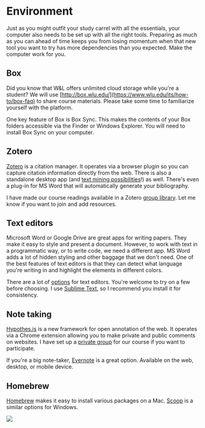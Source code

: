 # Environment

Just as you might outfit your study carrel with all the essentials, your computer also needs to be set up with all the right tools. Preparing as much as you can ahead of time keeps you from losing momentum when that new tool you want to try has more dependencies than you expected. Make the computer work for you. 

## Box
Did you know that W&L offers unlimited cloud storage while you're a student? We will use [http://box.wlu.edu/](https://www.wlu.edu/its/how-to/box-faq) to share course materials. Please take some time to familiarize yourself with the platform.

One key feature of Box is Box Sync. This makes the contents of your Box folders accessible via the Finder or Windows Explorer. You will need to install Box Sync on your computer. 

## Zotero
[Zotero](https://www.zotero.org/) is a citation manager. It operates via a browser plugin so you can capture citation information directly from the web. There is also a standalone desktop app (and [text mining possibilities](http://papermachines.org/)!) as well. There's even a plug-in for MS Word that will automatically generate your bibliography. 

I have made our course readings available in a Zotero [group library](https://www.zotero.org/groups/dh102-f16). Let me know if you want to join and add resources.


## Text editors
Microsoft Word or Google Drive are great apps for writing papers. They make it easy to style and present a document. However, to work with text in a programmatic way, or to write code, we need a different app. MS Word adds a lot of hidden styling and other baggage that we don't need. One of the best features of text editors is that they can detect what language you're writing in and highlight the elements in different colors.

There are a lot of [options](http://lifehacker.com/five-best-text-editors-1564907215) for text editors. You're welcome to try on a few before choosing. I use [Sublime Text](https://www.sublimetext.com), so I recommend you install it for consistency. 

## Note taking
[Hypothes.is](https://hypothes.is/) is a new framework for open annotation of the web. It operates via a Chrome extension allowing you to make private and public comments on websites. I have set up a [private group](https://hypothes.is/groups/XnMbDqV8/dh102-f16) for our course if you want to participate.

If you're a big note-taker, [Evernote](https://evernote.com) is a great option. Available on the web, desktop, or mobile device. 


## Homebrew
[Homebrew](http://brew.sh/) makes it easy to install various packages on a Mac. [Scoop](http://scoop.sh/) is a similar options for Windows.



![](http://imgs.xkcd.com/comics/automation.png)